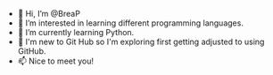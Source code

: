 - 👋 Hi, I’m @BreaP
- 👀 I’m interested in learning different programming languages.
- 🌱 I’m currently learning Python.
- 💞️ I'm new to Git Hub so I'm exploring first getting adjusted to using GitHub.
- 📫 Nice to meet you!

<!---
BreaP/BreaP is a ✨ special ✨ repository because its `README.md` (this file) appears on your GitHub profile.
You can click the Preview link to take a look at your changes.
--->

